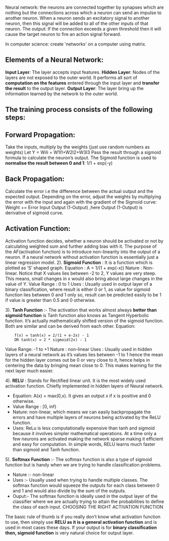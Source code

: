 Neural network: the neurons are connected together by synapses which are nothing but the connections across which a neuron can send an impulse to another neuron. When a neuron sends an excitatory signal to another neuron, then this signal will be added to all of the other inputs of that neuron.
The output: If the connection exceeds a given threshold then it will cause the target neuron to fire an action signal forward.

In computer science:
create 'networks' on a computer using matrix.
## Elements of a Neural Network:
__Input Layer__: The layer accepts input features.
__Hidden Layer__: Nodes of the layers are not exposed to the outer world. It performs all sort of __computation on the features__ entered through the input layer and __transfer the result__ to the output layer.
__Output Layer__: The layer bring up the information learned by the network to the outer world.


## The training process consists of the following steps:

## Forward Propagation:
Take the inputs, multiply by the weights (just use random numbers as weights)
Let Y = WiIi = W1I1+W2I2+W3I3
Pass the result through a sigmoid formula to calculate the neuron’s output.
The Sigmoid function is used to __normalise the result between 0 and 1__:
1/1 + exp(-y)
## Back Propagation:
Calculate the error i.e the difference between the actual output and the expected output. Depending on the error, adjust the weights by multiplying the error with the input and again with the gradient of the Sigmoid curve:
Weight += Error Input Output (1-Output) ,here Output (1-Output) is derivative of sigmoid curve.

## Activation Function:
Activation function decides, whether a neuron should be activated or not by calculating weighted sum and further adding bias with it.
The purpose of the AF(activation function) is to introduce non-linearity into the output of a neuron. If a neural network without activation function is essentially just a linear regression model.
2). __Sigmoid Function__ :
It is a function which is plotted as ‘S’ shaped graph.
Equation : A = 1/(1 + exp(-x))
Nature : Non-linear. Notice that X values lies between -2 to 2, Y values are very steep. This means, small changes in x would also bring about large changes in the value of Y.
Value Range : 0 to 1
Uses : Usually used in output layer of a binary classification, where result is either 0 or 1, as value for sigmoid function lies between 0 and 1 only so, result can be predicted easily to be 1 if value is greater than 0.5 and 0 otherwise.

3). __Tanh Function__ :- The activation that works almost always __better than sigmoid function__ is Tanh function also knows as Tangent Hyperbolic function. It’s actually mathematically shifted version of the sigmoid function. Both are similar and can be derived from each other.
Equation:

        f(x) = tanh(x) = 2/(1 + e-2x) - 1
        OR tanh(x) = 2 * sigmoid(2x) - 1
Value Range: -1 to +1
Nature : non-linear
Uses : Usually used in hidden layers of a neural network as it’s values lies between -1 to 1 hence the mean for the hidden layer comes out be 0 or very close to it, hence helps in centering the data by bringing mean close to 0. This makes learning for the next layer much easier.

4). __RELU__ : Stands for Rectified linear unit. It is the most widely used activation function. Chiefly implemented in hidden layers of Neural network.

- Equation: A(x) = max(0,x). It gives an output x if x is positive and 0 otherwise.
- Value Range : [0, inf)
- Nature: non-linear, which means we can easily backpropagate the errors and have multiple layers of neurons being activated by the ReLU function.
- Uses: ReLu is less computationally expensive than tanh and sigmoid because it involves simpler mathematical operations. At a time only a few neurons are activated making the network sparse making it efficient and easy for computation.
In simple words, RELU learns much faster than sigmoid and Tanh function.

5). __Softmax Function__ :- The softmax function is also a type of sigmoid function but is handy when we are trying to handle classification problems.

- Nature :- non-linear
- Uses :- Usually used when trying to handle multiple classes. The softmax function would squeeze the outputs for each class between 0 and 1 and would also divide by the sum of the outputs.
- Ouput:- The softmax function is ideally used in the output layer of the classifier where we are actually trying to attain the probabilities to define the class of each input.
CHOOSING THE RIGHT ACTIVATION FUNCTION

The basic rule of thumb is if you really don’t know what activation function to use, then simply use __RELU as it is a general activation function__ and is used in most cases these days.
If your output is for __binary classification then, sigmoid function__ is very natural choice for output layer.
